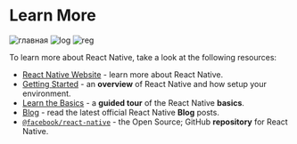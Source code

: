 
# Learn More
![главная](https://github.com/ViktorVV123/Authorization/assets/104371488/fc101769-936e-4bbd-8b8e-6b6c71e0b743)
![log](https://github.com/ViktorVV123/Authorization/assets/104371488/d0fd32b2-0c3a-4075-94a1-ce036d25f720)
![reg](https://github.com/ViktorVV123/Authorization/assets/104371488/d872bdd8-96a8-4621-96d5-d33b599be1cd)



To learn more about React Native, take a look at the following resources:

- [React Native Website](https://reactnative.dev) - learn more about React Native.
- [Getting Started](https://reactnative.dev/docs/environment-setup) - an **overview** of React Native and how setup your environment.
- [Learn the Basics](https://reactnative.dev/docs/getting-started) - a **guided tour** of the React Native **basics**.
- [Blog](https://reactnative.dev/blog) - read the latest official React Native **Blog** posts.
- [`@facebook/react-native`](https://github.com/facebook/react-native) - the Open Source; GitHub **repository** for React Native.
